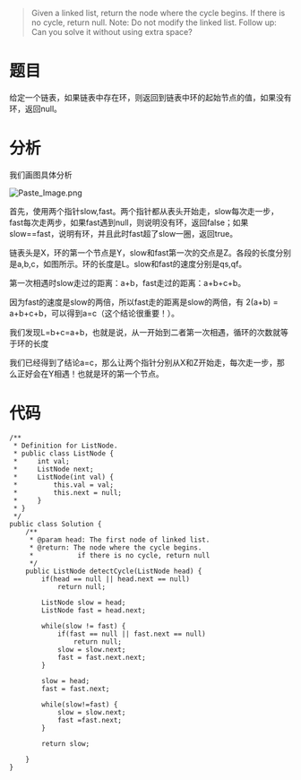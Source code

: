 > Given a linked list, return the node where the cycle begins. If there is no cycle, return null.
Note: Do not modify the linked list.
Follow up:
Can you solve it without using extra space?
# 题目
给定一个链表，如果链表中存在环，则返回到链表中环的起始节点的值，如果没有环，返回null。

# 分析
我们画图具体分析

![Paste_Image.png](http://upload-images.jianshu.io/upload_images/1234352-e45dafcd7b9a315f.png?imageMogr2/auto-orient/strip%7CimageView2/2/w/1240)

首先，使用两个指针slow,fast。两个指针都从表头开始走，slow每次走一步，fast每次走两步，如果fast遇到null，则说明没有环，返回false；如果slow==fast，说明有环，并且此时fast超了slow一圈，返回true。

链表头是X，环的第一个节点是Y，slow和fast第一次的交点是Z。各段的长度分别是a,b,c，如图所示。环的长度是L。slow和fast的速度分别是qs,qf。

第一次相遇时slow走过的距离：a+b，fast走过的距离：a+b+c+b。

因为fast的速度是slow的两倍，所以fast走的距离是slow的两倍，有 2(a+b) = a+b+c+b，可以得到a=c（这个结论很重要！）。

我们发现L=b+c=a+b，也就是说，从一开始到二者第一次相遇，循环的次数就等于环的长度

我们已经得到了结论a=c，那么让两个指针分别从X和Z开始走，每次走一步，那么正好会在Y相遇！也就是环的第一个节点。

# 代码
```
/**
 * Definition for ListNode.
 * public class ListNode {
 *     int val;
 *     ListNode next;
 *     ListNode(int val) {
 *         this.val = val;
 *         this.next = null;
 *     }
 * }
 */ 
public class Solution {
    /**
     * @param head: The first node of linked list.
     * @return: The node where the cycle begins. 
     *           if there is no cycle, return null
     */
    public ListNode detectCycle(ListNode head) {  
        if(head == null || head.next == null)
    		return null;
    	
    	ListNode slow = head;
    	ListNode fast = head.next;
    	
    	while(slow != fast) {
    		if(fast == null || fast.next == null)
    			return null;
    		slow = slow.next;
    		fast = fast.next.next;
    	}
    	
    	slow = head;
    	fast = fast.next;
    	
    	while(slow!=fast) {
    		slow = slow.next;
    		fast =fast.next;
    	}
    	
    	return slow;
    
    }
}

```
